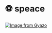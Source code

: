 # :soccer:  speace

[![Image from Gyazo](https://i.gyazo.com/77068b392e67e3f80fea1c6c22ed2cf6.jpg)](https://gyazo.com/77068b392e67e3f80fea1c6c22ed2cf6)

